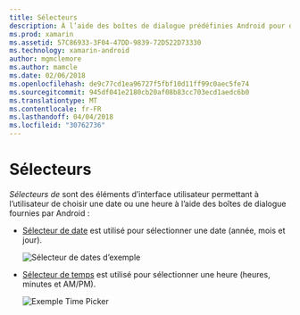 ```yaml
---
title: Sélecteurs
description: À l’aide des boîtes de dialogue prédéfinies Android pour demander à l’utilisateur pour la date et l’heure
ms.prod: xamarin
ms.assetid: 57C86933-3F04-47DD-9839-72D522D73330
ms.technology: xamarin-android
author: mgmclemore
ms.author: mamcle
ms.date: 02/06/2018
ms.openlocfilehash: de9c77cd1ea96727f5fbf10d11ff99c0aec5fe74
ms.sourcegitcommit: 945df041e2180cb20af08b83cc703ecd1aedc6b0
ms.translationtype: MT
ms.contentlocale: fr-FR
ms.lasthandoff: 04/04/2018
ms.locfileid: "30762736"
---
```

# <a name="pickers"></a>Sélecteurs


*Sélecteurs de* sont des éléments d’interface utilisateur permettant à l’utilisateur de choisir une date ou une heure à l’aide des boîtes de dialogue fournies par Android :

-   [Sélecteur de date](~/android/user-interface/controls/pickers/date-picker.md) est utilisé pour sélectionner une date (année, mois et jour).

    ![Sélecteur de dates d’exemple](images/date-picker.png)

-   [Sélecteur de temps](~/android/user-interface/controls/pickers/time-picker.md) est utilisé pour sélectionner une heure (heures, minutes et AM/PM).

    ![Exemple Time Picker](images/time-picker.png)
